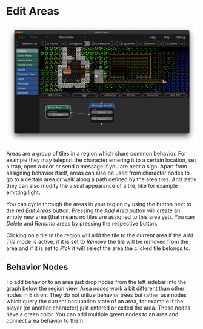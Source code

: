 # Edit Areas

![Regions Draw Tiles](images/regions_edit_areas.png)

Areas are a group of tiles in a region which share common behavior. For example they may teleport the character entering it to a certain location, set a trap, open a door or send a message if you are near a sign. Apart from assigning behavior itself, areas can also be used from character nodes to go to a certain area or walk along a path defined by the area tiles. And lastly they can also modify the visual appearance of a tile, like for example emitting light.

You can cycle through the areas in your region by using the button next to the red *Edit Areas* button. Pressing the *Add Area* button will create an empty new area (that means no tiles are assigned to this area yet). You can *Delete* and *Rename* areas by pressing the respective button.

Clicking on a tile in the region will add the tile to the current area if the *Add Tile* mode is active, if it is set to *Remove* the tile will be removed from the area and if it is set to *Pick* it will select the area the clicked tile belongs to.

## Behavior Nodes

To add behavior to an area just drop nodes from the left sidebar into the graph below the region view. Area nodes work a bit different than other nodes in Eldiron. They do not utilize behavior trees but rather use nodes which query the current occupation state of an area, for example if the player (or another character) just entered or exited the area. These nodes have a green color. You can add multiple green nodes to an area and connect area behavior to them.